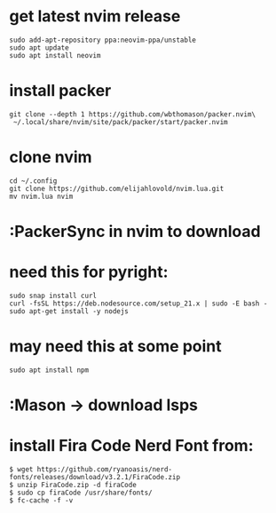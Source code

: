 # get latest nvim release
```
sudo add-apt-repository ppa:neovim-ppa/unstable
sudo apt update
sudo apt install neovim
```

# install packer
```
git clone --depth 1 https://github.com/wbthomason/packer.nvim\
 ~/.local/share/nvim/site/pack/packer/start/packer.nvim
```
 
# clone nvim
```
cd ~/.config
git clone https://github.com/elijahlovold/nvim.lua.git
mv nvim.lua nvim
```

# :PackerSync in nvim to download

# need this for pyright: 
```
sudo snap install curl
curl -fsSL https://deb.nodesource.com/setup_21.x | sudo -E bash -
sudo apt-get install -y nodejs
```

# may need this at some point
```
sudo apt install npm
```

# :Mason -> download lsps

# install Fira Code Nerd Font from: 
```
$ wget https://github.com/ryanoasis/nerd-fonts/releases/download/v3.2.1/FiraCode.zip
$ unzip FiraCode.zip -d firaCode
$ sudo cp firaCode /usr/share/fonts/
$ fc-cache -f -v
```
